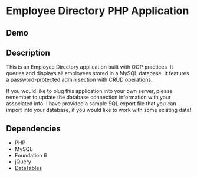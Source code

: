 # Employee Directory PHP Application

## Demo

## Description

This is an Employee Directory application built with OOP practices. It queries and displays all employees stored in a MySQL database. It features a password-protected admin section with CRUD operations.

If you would like to plug this application into your own server, please remember to update the database connection information with your associated info. I have provided a sample SQL export file that you can import into your database, if you would like to work with some existing data!

## Dependencies

- PHP
- MySQL
- Foundation 6
- jQuery
- [DataTables](https://datatables.net/)
